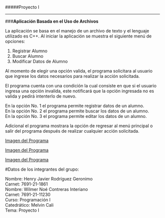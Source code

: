 #####Proyecto I
___
###**Aplicación Basada en el Uso de Archivos**

La aplicación se basa en el manejo de un archivo de texto y el lenguaje utilizado es C++.
Al iniciar la aplicación se muestra el siguiente menú de opciones:

1. Registrar Alumno
2. Buscar Alumno
3. Modificar Datos de Alumno

Al momento de elegir una opción valida, el programa solicitara al usuario que ingrese los datos necesarios para realizar la acción solicitada.

El programa cuenta con una condición la cual consiste en que si el usuario ingresa una opción invalida, este notificará que la opción ingresada no es valida y pedirá intenterlo de nuevo.

En la opción No. 1 el programa permite registrar datos de un alumno.  
En la opción No. 2 el programa permite buscar los datos de un alumno.  
En la opción No. 3 el programa permite editar los datos de un alumno.  

Adicional el programa mostrara la opción de regresar al menú principal o salir del programa después de realizar cualquier acción solicitada.

[Imagen del Programa](https://drive.google.com/file/d/1eRLCs5Cu0GAlyno0K07YnqJPhPe1cwOo/view?usp=sharing)

[Imagen del Programa](https://drive.google.com/file/d/143gI78wUue5vy4UQzb9uaSG2M_3QzBPf/view?usp=sharing)

[Imagen del Programa](https://drive.google.com/file/d/1YN0Irb0wjVH2jdK4Cxo3Uq4YQqgsCvE2/view?usp=sharing)

\#Datos de los integrantes del grupo:

Nombre: Henry Javier Rodríguez Geronimo  
Carnet: 7691-21-1861  
Nombre: Wilmer Noé Contreras Interiano  
Carnet: 7691-21-11230  
Curso: Programación I  
Catedrático: Melvin Cali  
Tema: Proyecto I
